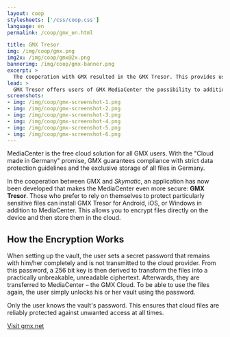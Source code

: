 ```yaml
---
layout: coop
stylesheets: ['/css/coop.css']
language: en
permalink: /coop/gmx_en.html

title: GMX Tresor
img: /img/coop/gmx.png
img2x: /img/coop/gmx@2x.png
bannerimg: /img/coop/gmx-banner.png
excerpt: >
  The cooperation with GMX resulted in the GMX Tresor. This provides users of GMX MediaCenter with the option to add further protection: With this application, they are automatically encrypted on the respective device and then transferred to the cloud.
lead: >
  GMX Tresor offers users of GMX MediaCenter the possibility to additionally protect their files: Thanks to this application, they are automatically encrypted on the respective device and then transferred to the cloud.
screenshots:
- img: /img/coop/gmx-screenshot-1.png
- img: /img/coop/gmx-screenshot-2.png
- img: /img/coop/gmx-screenshot-3.png
- img: /img/coop/gmx-screenshot-4.png
- img: /img/coop/gmx-screenshot-5.png
- img: /img/coop/gmx-screenshot-6.png
---
```

MediaCenter is the free cloud solution for all GMX users. With the "Cloud made in Germany" promise, GMX guarantees compliance with strict data protection guidelines and the exclusive storage of all files in Germany.

In the cooperation between GMX and _Skymatic_, an application has now been developed that makes the MediaCenter even more secure: **GMX Tresor**. Those who prefer to rely on themselves to protect particularly sensitive files can install GMX Tresor for Android, iOS, or Windows in addition to MediaCenter. This allows you to encrypt files directly on the device and then store them in the cloud.

## How the Encryption Works
When setting up the vault, the user sets a secret password that remains with him/her completely and is not transmitted to the cloud provider. From this password, a 256 bit key is then derived to transform the files into a practically unbreakable, unreadable ciphertext. Afterwards, they are transferred to MediaCenter – the GMX Cloud. To be able to use the files again, the user simply unlocks his or her vault using the password.

Only the user knows the vault's password. This ensures that cloud files are reliably protected against unwanted access at all times.

<a class="btn btn-primary" href="https://www.gmx.net/produkte/mediacenter/cloud-verschluesselung/" target="_blank"><span class="glyphicon glyphicon-link"></span> Visit gmx.net</a>
